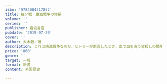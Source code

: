 ```yaml
---
isbn: '9784004317852'
title: 独ソ戦　絶滅戦争の惨禍
volume: ''
series: ''
publisher: 岩波書店
pubdate: '2019-07-20'
cover: ''
author: 大木毅／著
description: これは絶滅戦争なのだ．ヒトラーが断言したとき，血で血を洗う皆殺しの闘争が始まった．想像を絶する惨禍．
price: '860'
genre: ''
target: 一般
format: 新書
content: 外国歴史

---
```

